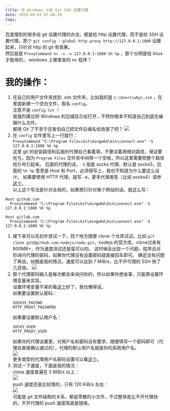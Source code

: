```yaml
---
title: 在 Windows 上给 Git SSH 设置代理
date: 2019-09-01 07:44:20
tags:
---
```

百度搜到的很多给 git 设置代理的办法，都是给 http 设置代理，而不是给 SSH 设置代理。那个 `git config --global http.proxy http://127.0.0.1:1080` 设置起来，只针对 http 的 git 有效果。  
然后就是 `ProxyCommand nc -v -x 127.0.0.1:1080 %h %p` ，那个分明是给 linux 才能用的， windows 上哪里来的 nc 程序？  

# 我的操作：  
1. 在自己的用户文件夹找到 .ssh 文件夹，比如我的是 `C:\Users\wby\.ssh` ，在里面新建一个空白文件，取名 `config`。  
   注意不是 `config.txt` ！  
   我强烈建议把 Windows 的后缀显示给打开，不然你根本不知道自己到底在编辑什么文件。  
   都用 Git 了不至于还害怕自己把文件后缀名给改错了吧？ 
   ![](https://s2.ax1x.com/2019/09/01/nSe1X9.png)  
2. 在 `config` 文件里写上一行就行：  
   `ProxyCommand "C:\Program Files\Git\mingw64\bin\connect.exe" -S 127.0.0.1:1080 %h %p`  
   这里 git 的安装路径和后面的代理自己看着填，不要试着用相对路径，保证要吃亏。因为 `Program Files` 文件夹中间带一个空格，所以这里需要把整个路径给引号引起来。  后面的代理的话，`-S` 指是 socks 代理，默认是 socks5，后面的 `%h %p` 意思是 Host 和 Port，必须得写上，我也不知道为什么要这么设计。  如果要使用 HTTP 代理，就写 `-H`，更多代理类型（比如 socks4）请参[这个](https://bitbucket.org/gotoh/connect/wiki/Home#!more-detail)。     
   以上这个写法是针对全局的，如果想只针对某个网站的话，就这么写：
```
Host github.com     
  ProxyCommand "C:\Program Files\Git\mingw64\bin\connect.exe" -S 127.0.0.1:1080 %h %p

Host gitlab.com     
  ProxyCommand "C:\Program Files\Git\mingw64\bin\connect.exe" -S 127.0.0.1:1080 %h %p
```
1. 接下来可以先初步尝试一下，找个地方随便 clone 个仓库试试。比如 `git clone git@github.com:nodejs/node.git`，nodejs 的官方库，clone过来有800MB+，作为速度测试还是蛮可以的。
   这时候会出现一个问题，程序会对你询问代理的密码，如果你代理没有设置密码就直接回车即可。
   确定没有问题了再说。如图是我的情况，速度可以达到 7 MiB/s，比不开代理的 SSH 快了几百倍。
   ![](https://s2.ax1x.com/2019/09/01/nSnuM4.png)  
2. 那个代理密码输入是每次都会来询问你的，所以如果你想省事，只能靠设置环境变量来实现。  
   设置环境变量不来的看[这个](https://www.jianshu.com/p/895f4e80305a)好了，我也懒得说。  
   如果要设置默认密码：
   ```
   SOCKS5_PASSWD
   HTTP_PROXY_PASSWORD
   ```
   如果要设置默认用户名：
   ```
   SOCKS_USER
   HTTP_PROXY_USER
   ```
   如果你的代理设置里，对用户名和密码没有要求，随便填写一个密码即可（代理会直接确认通过的），代理的默认用户名就是你的系统用户名。  
   ![](https://s2.ax1x.com/2019/09/01/nSubNt.png)  
   更多类型的代理用户名密码设置可以看[这个](https://bitbucket.org/gotoh/connect/wiki/Home#!specifying-user-name-via-environment-variables)。
3. 测试一下速度，下面是我的情况：  
   clone 速度普遍在 5 MiB/s 以上：  
   ![](https://s2.ax1x.com/2019/09/01/nSMjmQ.png)  
   push 速度还是比较慢的，只有 120 KiB/s 左右：  
   ![](https://s2.ax1x.com/2019/09/01/nSQjgK.png)  
   可能是 git 文件结构的关系，都是零散的小文件，不过整体是比不开代理快的，不开代理的 push 速度简直是随缘。  
